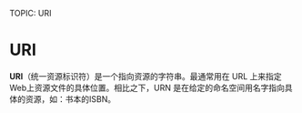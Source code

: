 TOPIC: URI

# URI

**URI**（统一资源标识符）是一个指向资源的字符串。最通常用在 URL 上来指定Web上资源文件的具体位置。相比之下，URN 是在给定的命名空间用名字指向具体的资源，如：书本的ISBN。
